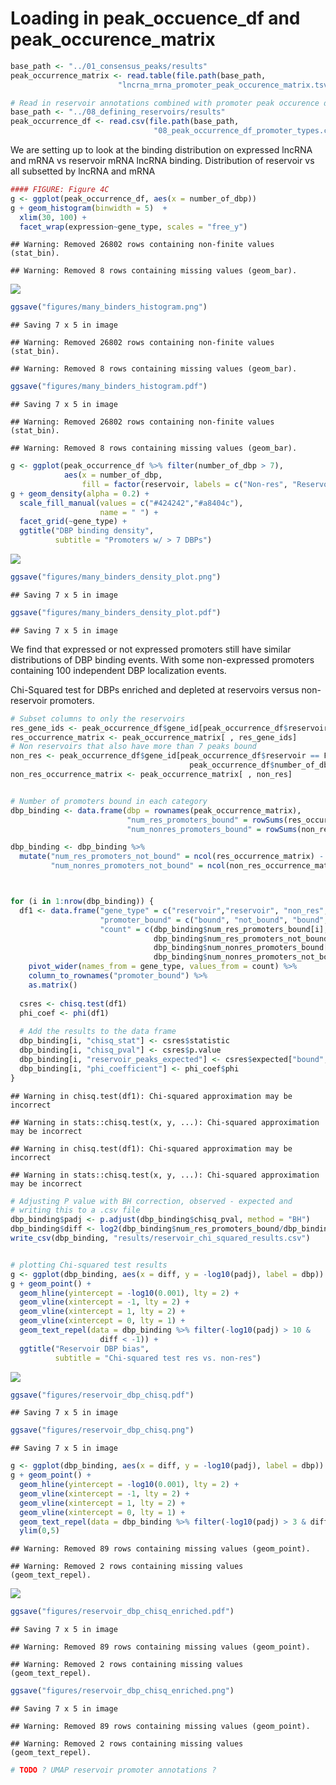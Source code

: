 Loading in peak\_occuence\_df and peak\_occurence\_matrix
=========================================================

``` r
base_path <- "../01_consensus_peaks/results"
peak_occurrence_matrix <- read.table(file.path(base_path,
                        "lncrna_mrna_promoter_peak_occurence_matrix.tsv"))

# Read in reservoir annotations combined with promoter peak occurence df. 
base_path <- "../08_defining_reservoirs/results"
peak_occurrence_df <- read.csv(file.path(base_path,
                                "08_peak_occurrence_df_promoter_types.csv"))
```

We are setting up to look at the binding distribution on expressed lncRNA and mRNA vs reservoir mRNA lncRNA binding. Distribution of reservoir vs all subsetted by lncRNA and mRNA

``` r
#### FIGURE: Figure 4C
g <- ggplot(peak_occurrence_df, aes(x = number_of_dbp))
g + geom_histogram(binwidth = 5)  + 
  xlim(30, 100) +
  facet_wrap(expression~gene_type, scales = "free_y")
```

    ## Warning: Removed 26802 rows containing non-finite values (stat_bin).

    ## Warning: Removed 8 rows containing missing values (geom_bar).

![](09_reservoir_binding_properties_files/figure-markdown_github/unnamed-chunk-2-1.png)

``` r
ggsave("figures/many_binders_histogram.png")
```

    ## Saving 7 x 5 in image

    ## Warning: Removed 26802 rows containing non-finite values (stat_bin).

    ## Warning: Removed 8 rows containing missing values (geom_bar).

``` r
ggsave("figures/many_binders_histogram.pdf")
```

    ## Saving 7 x 5 in image

    ## Warning: Removed 26802 rows containing non-finite values (stat_bin).

    ## Warning: Removed 8 rows containing missing values (geom_bar).

``` r
g <- ggplot(peak_occurrence_df %>% filter(number_of_dbp > 7), 
            aes(x = number_of_dbp, 
                fill = factor(reservoir, labels = c("Non-res", "Reservoir"))))
g + geom_density(alpha = 0.2) + 
  scale_fill_manual(values = c("#424242","#a8404c"),
                    name = " ") + 
  facet_grid(~gene_type) +
  ggtitle("DBP binding density",
          subtitle = "Promoters w/ > 7 DBPs")
```

![](09_reservoir_binding_properties_files/figure-markdown_github/unnamed-chunk-2-2.png)

``` r
ggsave("figures/many_binders_density_plot.png")
```

    ## Saving 7 x 5 in image

``` r
ggsave("figures/many_binders_density_plot.pdf")
```

    ## Saving 7 x 5 in image

We find that expressed or not expressed promoters still have similar distributions of DBP binding events. With some non-expressed promoters containing 100 independent DBP localization events.

Chi-Squared test for DBPs enriched and depleted at reservoirs versus non-reservoir promoters.

``` r
# Subset columns to only the reservoirs
res_gene_ids <- peak_occurrence_df$gene_id[peak_occurrence_df$reservoir == T]
res_occurrence_matrix <- peak_occurrence_matrix[ , res_gene_ids]
# Non reservoirs that also have more than 7 peaks bound
non_res <- peak_occurrence_df$gene_id[peak_occurrence_df$reservoir == F & 
                                        peak_occurrence_df$number_of_dbp > 7]
non_res_occurrence_matrix <- peak_occurrence_matrix[ , non_res]


# Number of promoters bound in each category
dbp_binding <- data.frame(dbp = rownames(peak_occurrence_matrix),
                          "num_res_promoters_bound" = rowSums(res_occurrence_matrix),
                          "num_nonres_promoters_bound" = rowSums(non_res_occurrence_matrix))

dbp_binding <- dbp_binding %>%
  mutate("num_res_promoters_not_bound" = ncol(res_occurrence_matrix) - num_res_promoters_bound,
         "num_nonres_promoters_not_bound" = ncol(non_res_occurrence_matrix) - num_nonres_promoters_bound)



for (i in 1:nrow(dbp_binding)) {
  df1 <- data.frame("gene_type" = c("reservoir","reservoir", "non_res", "non_res"),
                    "promoter_bound" = c("bound", "not_bound", "bound", "not_bound"),
                    "count" = c(dbp_binding$num_res_promoters_bound[i],
                                dbp_binding$num_res_promoters_not_bound[i],
                                dbp_binding$num_nonres_promoters_bound[i],
                                dbp_binding$num_nonres_promoters_not_bound[i])) %>%
    pivot_wider(names_from = gene_type, values_from = count) %>%
    column_to_rownames("promoter_bound") %>%
    as.matrix()
  
  csres <- chisq.test(df1)
  phi_coef <- phi(df1)
  
  # Add the results to the data frame
  dbp_binding[i, "chisq_stat"] <- csres$statistic
  dbp_binding[i, "chisq_pval"] <- csres$p.value
  dbp_binding[i, "reservoir_peaks_expected"] <- csres$expected["bound", "reservoir"]
  dbp_binding[i, "phi_coefficient"] <- phi_coef$phi
}
```

    ## Warning in chisq.test(df1): Chi-squared approximation may be incorrect

    ## Warning in stats::chisq.test(x, y, ...): Chi-squared approximation may be incorrect

    ## Warning in chisq.test(df1): Chi-squared approximation may be incorrect

    ## Warning in stats::chisq.test(x, y, ...): Chi-squared approximation may be incorrect

``` r
# Adjusting P value with BH correction, observed - expected and 
# writing this to a .csv file
dbp_binding$padj <- p.adjust(dbp_binding$chisq_pval, method = "BH")
dbp_binding$diff <- log2(dbp_binding$num_res_promoters_bound/dbp_binding$reservoir_peaks_expected)
write_csv(dbp_binding, "results/reservoir_chi_squared_results.csv")


# plotting Chi-squared test results 
g <- ggplot(dbp_binding, aes(x = diff, y = -log10(padj), label = dbp))
g + geom_point() +
  geom_hline(yintercept = -log10(0.001), lty = 2) +
  geom_vline(xintercept = -1, lty = 2) +
  geom_vline(xintercept = 1, lty = 2) +
  geom_vline(xintercept = 0, lty = 1) +
  geom_text_repel(data = dbp_binding %>% filter(-log10(padj) > 10 &
                    diff < -1)) + 
  ggtitle("Reservoir DBP bias",
          subtitle = "Chi-squared test res vs. non-res")
```

![](09_reservoir_binding_properties_files/figure-markdown_github/unnamed-chunk-3-1.png)

``` r
ggsave("figures/reservoir_dbp_chisq.pdf")
```

    ## Saving 7 x 5 in image

``` r
ggsave("figures/reservoir_dbp_chisq.png")
```

    ## Saving 7 x 5 in image

``` r
g <- ggplot(dbp_binding, aes(x = diff, y = -log10(padj), label = dbp))
g + geom_point() +
  geom_hline(yintercept = -log10(0.001), lty = 2) +
  geom_vline(xintercept = -1, lty = 2) +
  geom_vline(xintercept = 1, lty = 2) +
  geom_vline(xintercept = 0, lty = 1) +
  geom_text_repel(data = dbp_binding %>% filter(-log10(padj) > 3 & diff > 0)) + 
  ylim(0,5)
```

    ## Warning: Removed 89 rows containing missing values (geom_point).

    ## Warning: Removed 2 rows containing missing values (geom_text_repel).

![](09_reservoir_binding_properties_files/figure-markdown_github/unnamed-chunk-3-2.png)

``` r
ggsave("figures/reservoir_dbp_chisq_enriched.pdf")
```

    ## Saving 7 x 5 in image

    ## Warning: Removed 89 rows containing missing values (geom_point).

    ## Warning: Removed 2 rows containing missing values (geom_text_repel).

``` r
ggsave("figures/reservoir_dbp_chisq_enriched.png")
```

    ## Saving 7 x 5 in image

    ## Warning: Removed 89 rows containing missing values (geom_point).

    ## Warning: Removed 2 rows containing missing values (geom_text_repel).

``` r
# TODO ? UMAP reservoir promoter annotations ?
```
